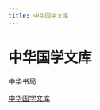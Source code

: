 ```yaml
---
title: 中华国学文库
---
```


# 中华国学文库

中华书局

[中华国学文库](assets/中华国学文库%20ab00b725c707487389747c6b973549e1.csv)